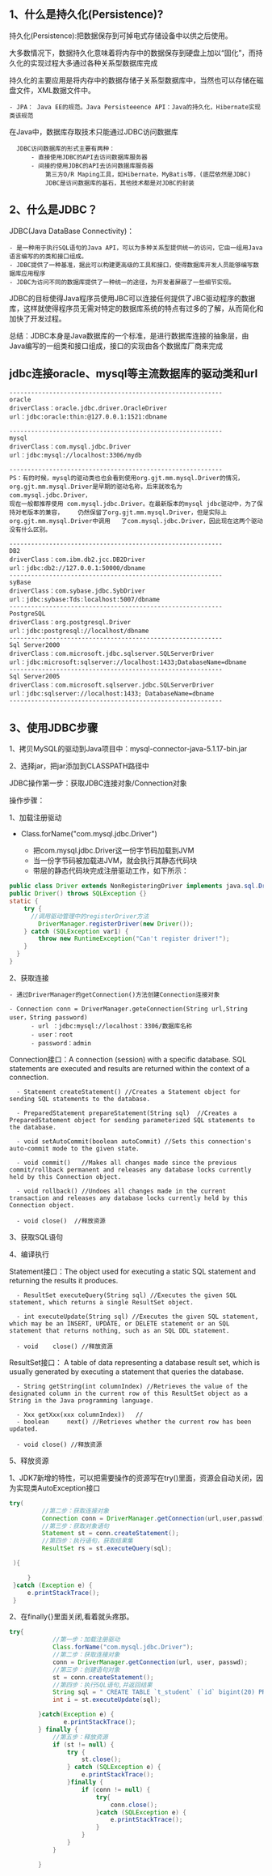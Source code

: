 ## 1、什么是持久化(Persistence)?

  持久化(Persistence):把数据保存到可掉电式存储设备中以供之后使用。

大多数情况下，数据持久化意味着将内存中的数据保存到硬盘上加以“固化”，而持久化的实现过程大多通过各种关系型数据库完成

持久化的主要应用是将内存中的数据存储子关系型数据库中，当然也可以存储在磁盘文件，XML数据文件中。

    - JPA： Java EE的规范。Java Persisteeence API：Java的持久化，Hibernate实现类该规范

在Java中，数据库存取技术只能通过JDBC访问数据库

      JDBC访问数据库的形式主要有两种：
          - 直接使用JDBC的API去访问数据库服务器
          - 间接的使用JDBC的API去访问数据库服务器
              第三方O/R Maping工具，如Hibernate，MyBatis等，(底层依然是JDBC)
              JDBC是访问数据库的基石，其他技术都是对JDBC的封装

## 2、什么是JDBC？

JDBC(Java DataBase Connectivity)：

    - 是一种用于执行SQL语句的Java API，可以为多种关系型提供统一的访问，它由一组用Java语言编写的的类和接口组成。
    - JDBC提供了一种基准，据此可以构建更高级的工具和接口，使得数据库开发人员能够编写数据库应用程序
    - JDBC为访问不同的数据库提供了一种统一的途径，为开发者屏蔽了一些细节实现。

JDBC的目标使得Java程序员使用JBC可以连接任何提供了JBC驱动程序的数据库，这样就使得程序员无需对特定的数据库系统的特点有过多的了解，从而简化和加快了开发过程。

总结：JDBC本身是Java数据库的一个标准，是进行数据库连接的抽象层，由Java编写的一组类和接口组成，接口的实现由各个数据库厂商来完成


## jdbc连接oracle、mysql等主流数据库的驱动类和url

    -----------------------------------------------------------
    oracle
    driverClass：oracle.jdbc.driver.OracleDriver
    url：jdbc:oracle:thin:@127.0.0.1:1521:dbname

    -----------------------------------------------------------
    mysql  
    driverClass：com.mysql.jdbc.Driver
    url：jdbc:mysql://localhost:3306/mydb

    -----------------------------------------------------------
    PS：有的时候，mysql的驱动类也也会看到使用org.gjt.mm.mysql.Driver的情况，
    org.gjt.mm.mysql.Driver是早期的驱动名称，后来就改名为com.mysql.jdbc.Driver，
    现在一般都推荐使用 com.mysql.jdbc.Driver。在最新版本的mysql jdbc驱动中，为了保持对老版本的兼容，    仍然保留了org.gjt.mm.mysql.Driver，但是实际上 org.gjt.mm.mysql.Driver中调用   了com.mysql.jdbc.Driver，因此现在这两个驱动没有什么区别。

    -----------------------------------------------------------
    DB2
    driverClass：com.ibm.db2.jcc.DB2Driver
    url：jdbc:db2://127.0.0.1:50000/dbname
    -----------------------------------------------------------
    syBase
    driverClass：com.sybase.jdbc.SybDriver
    url：jdbc:sybase:Tds:localhost:5007/dbname
    -----------------------------------------------------------
    PostgreSQL
    driverClass：org.postgresql.Driver
    url：jdbc:postgresql://localhost/dbname
    -----------------------------------------------------------
    Sql Server2000
    driverClass：com.microsoft.jdbc.sqlserver.SQLServerDriver
    url：jdbc:microsoft:sqlserver://localhost:1433;DatabaseName=dbname
    -----------------------------------------------------------
    Sql Server2005
    driverClass：com.microsoft.sqlserver.jdbc.SQLServerDriver
    url：jdbc:sqlserver://localhost:1433; DatabaseName=dbname
    -----------------------------------------------------------

## 3、使用JDBC步骤

1、拷贝MySQL的驱动到Java项目中：mysql-connector-java-5.1.17-bin.jar

 2、选择jar，把jar添加到CLASSPATH路径中

JDBC操作第一步：获取JDBC连接对象/Connection对象

操作步骤：

1、加载注册驱动

- Class.forName("com.mysql.jdbc.Driver")

    - 把com.mysql.jdbc.Driver这一份字节码加载到JVM
    - 当一份字节码被加载进JVM，就会执行其静态代码块
    - 带层的静态代码块完成注册驱动工作，如下所示：

```java
public class Driver extends NonRegisteringDriver implements java.sql.Driver {
public Driver() throws SQLException {}
static {
    try {
      //调用驱动管理中的registerDriver方法
        DriverManager.registerDriver(new Driver());
    } catch (SQLException var1) {
        throw new RuntimeException("Can't register driver!");
    }
  }
}

```

2、获取连接

    - 通过DriverManager的getConnection()方法创建Connection连接对象

    - Connection conn = DriverManager.geteConnection(String url,String user，String password)
          - url ：jdbc:mysql://localhost：3306/数据库名称
          - user：root
          - password：admin

  Connection接口：A connection (session) with a specific database. SQL statements are executed and results are returned within the context of a connection.

      - Statement createStatement() //Creates a Statement object for sending SQL statements to the database.

      - PreparedStatement prepareStatement(String sql)  //Creates a PreparedStatement object for sending parameterized SQL statements to the database.

      - void setAutoCommit(boolean autoCommit) //Sets this connection's auto-commit mode to the given state.

      - void commit()   //Makes all changes made since the previous commit/rollback permanent and releases any database locks currently held by this Connection object.

      - void rollback() //Undoes all changes made in the current transaction and releases any database locks currently held by this Connection object.

      - void close()  //释放资源
 3、获取SQL语句

 4、编译执行

  Statement接口：The object used for executing a static SQL statement and returning the results it produces.

      - ResultSet executeQuery(String sql) //Executes the given SQL statement, which returns a single ResultSet object.

      - int executeUpdate(String sql) //Executes the given SQL statement, which may be an INSERT, UPDATE, or DELETE statement or an SQL statement that returns nothing, such as an SQL DDL statement.

      - void 	close() //释放资源
  ResultSet接口： A table of data representing a database result set, which is usually generated by executing a statement that queries the database.

      - String getString(int columnIndex) //Retrieves the value of the designated column in the current row of this ResultSet object as a String in the Java programming language.

      - Xxx getXxx(xxx columnIndex))   //
      - boolean 	next() //Retrieves whether the current row has been updated.

      - void close() //释放资源
 5、释放资源

1、JDK7新增的特性，可以把需要操作的资源写在try()里面，资源会自动关闭，因为实现类AutoException接口

```java
try(
         //第二步：获取连接对象
         Connection conn = DriverManager.getConnection(url,user,passwd);
         //第三步：获取对象语句
         Statement st = conn.createStatement();
         //第四步：执行语句，获取结果集
         ResultSet rs = st.executeQuery(sql);

 ){

     }
 }catch (Exception e) {
     e.printStackTrace();
 }
```

2、在finally{}里面关闭,看着就头疼那。

```java
try{
            //第一步：加载注册驱动
            Class.forName("com.mysql.jdbc.Driver");
            //第二步：获取连接对象
            conn = DriverManager.getConnection(url, user, passwd);
            //第三步：创建语句对象
            st = conn.createStatement();
            //第四步：执行SQL语句,并返回结果
            String sql = " CREATE TABLE `t_student` (`id` bigint(20) PRIMARY KEY AUTO_INCREMENT,`name` varchar(20),`age` int(11)) ";
            int i = st.executeUpdate(sql);

        }catch(Exception e) {
               e.printStackTrace();
        } finally {
            //第五步：释放资源
            if (st != null) {
                try {
                    st.close();
                } catch (SQLException e) {
                    e.printStackTrace();
                }finally {
                    if (conn != null) {
                        try{
                            conn.close();
                        }catch (SQLException e) {
                            e.printStackTrace();
                        }
                    }
                }
            }

        }
```
